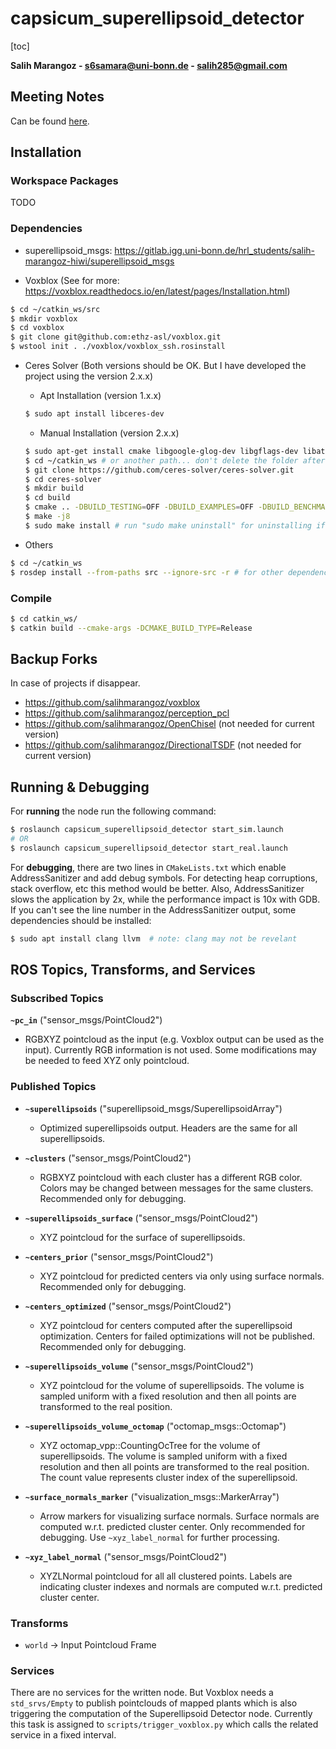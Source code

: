 # capsicum_superellipsoid_detector

[toc]

**Salih Marangoz - s6samara@uni-bonn.de - salih285@gmail.com**

## Meeting Notes

Can be found [here](MEETING_NOTES.md).

## Installation

### Workspace Packages

TODO

### Dependencies

- superellipsoid_msgs: https://gitlab.igg.uni-bonn.de/hrl_students/salih-marangoz-hiwi/superellipsoid_msgs

- Voxblox (See for more: https://voxblox.readthedocs.io/en/latest/pages/Installation.html)

```bash
$ cd ~/catkin_ws/src
$ mkdir voxblox
$ cd voxblox
$ git clone git@github.com:ethz-asl/voxblox.git
$ wstool init . ./voxblox/voxblox_ssh.rosinstall
```

- Ceres Solver (Both versions should be OK. But I have developed the project using the version 2.x.x)

  - Apt Installation (version 1.x.x)

  ```bash
  $ sudo apt install libceres-dev
  ```

  - Manual Installation (version 2.x.x)

  ```bash
  $ sudo apt-get install cmake libgoogle-glog-dev libgflags-dev libatlas-base-dev libeigen3-dev libsuitesparse-dev
  $ cd ~/catkin_ws # or another path... don't delete the folder afterwards to be able to uninstall it
  $ git clone https://github.com/ceres-solver/ceres-solver.git
  $ cd ceres-solver
  $ mkdir build
  $ cd build
  $ cmake .. -DBUILD_TESTING=OFF -DBUILD_EXAMPLES=OFF -DBUILD_BENCHMARKS=OFF -DBUILD_SHARED_LIBS=ON
  $ make -j8
  $ sudo make install # run "sudo make uninstall" for uninstalling if needed
  ```

- Others

```bash
$ cd ~/catkin_ws
$ rosdep install --from-paths src --ignore-src -r # for other dependencis
```

### Compile

```bash
$ cd catkin_ws/
$ catkin build --cmake-args -DCMAKE_BUILD_TYPE=Release
```

## Backup Forks

In case of projects if disappear.

- https://github.com/salihmarangoz/voxblox
- https://github.com/salihmarangoz/perception_pcl
- https://github.com/salihmarangoz/OpenChisel (not needed for current version)
- https://github.com/salihmarangoz/DirectionalTSDF (not needed for current version)

## Running & Debugging

For **running** the node run the following command:

```bash
$ roslaunch capsicum_superellipsoid_detector start_sim.launch
# OR
$ roslaunch capsicum_superellipsoid_detector start_real.launch
```

For **debugging**, there are two lines in `CMakeLists.txt` which enable AddressSanitizer and add debug symbols. For detecting heap corruptions, stack overflow, etc this method would be better. Also, AddressSanitizer slows the application by 2x, while the performance impact is 10x with GDB. If you can't see the line number in the AddressSanitizer output, some dependencies should be installed:

```bash
$ sudo apt install clang llvm  # note: clang may not be revelant
```



## ROS Topics, Transforms, and Services

### Subscribed Topics

**`~pc_in`** ("sensor_msgs/PointCloud2")

- RGBXYZ pointcloud as the input (e.g. Voxblox output can be used as the input). Currently RGB information is not used. Some modifications may be needed to feed XYZ only pointcloud.

### Published Topics

- **`~superellipsoids`** ("superellipsoid_msgs/SuperellipsoidArray")
  - Optimized superellipsoids output. Headers are the same for all superellipsoids.

- **`~clusters`** ("sensor_msgs/PointCloud2")
  - RGBXYZ pointcloud with each cluster has a different RGB color. Colors may be changed between messages for the same clusters. Recommended only for debugging.
- **`~superellipsoids_surface`** ("sensor_msgs/PointCloud2")
  - XYZ pointcloud for the surface of superellipsoids.
- **`~centers_prior`** ("sensor_msgs/PointCloud2")
  - XYZ pointcloud for predicted centers via only using surface normals. Recommended only for debugging.
- **`~centers_optimized`** ("sensor_msgs/PointCloud2")
  - XYZ pointcloud for centers computed after the superellipsoid optimization. Centers for failed optimizations will not be published. Recommended only for debugging.
- **`~superellipsoids_volume`** ("sensor_msgs/PointCloud2")
  - XYZ pointcloud for the volume of superellipsoids. The volume is sampled uniform with a fixed resolution and then all points are transformed to the real position. 
- **`~superellipsoids_volume_octomap`** ("octomap_msgs::Octomap")
  - XYZ octomap_vpp::CountingOcTree for the volume of superellipsoids. The volume is sampled uniform with a fixed resolution and then all points are transformed to the real position. The count value represents cluster index of the superellipsoid.

- **`~surface_normals_marker`** ("visualization_msgs::MarkerArray")
  - Arrow markers for visualizing surface normals. Surface normals are computed w.r.t. predicted cluster center. Only recommended for debugging. Use `~xyz_label_normal` for further processing.
- **`~xyz_label_normal`** ("sensor_msgs/PointCloud2")
  - XYZLNormal pointcloud for all all clustered points. Labels are indicating cluster indexes and normals are computed w.r.t. predicted cluster center. 

### Transforms

- `world` -> Input Pointcloud Frame

### Services

There are no services for the written node. But Voxblox needs a `std_srvs/Empty` to publish pointclouds of mapped plants which is also triggering the computation of the Superellipsoid Detector node. Currently this task is assigned to `scripts/trigger_voxblox.py` which calls the related service in a fixed interval.
